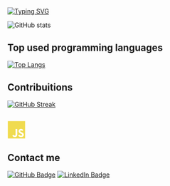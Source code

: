 ##
[![Typing SVG](https://readme-typing-svg.demolab.com?font=Fira+Code&pause=1000&color=f9ff00&width=500&lines=%F0%9F%A4%96+Hello+there!+I'm+Roberto+Sacramento+%F0%9F%A4%96;%f0%9f%a4%98+Welcome+to+my+profile!%f0%9f%a5%87)](https://git.io/typing-svg)

![GitHub stats](https://github-readme-stats.vercel.app/api?username=Roberto-Sacramento&hide=stars&&show_icons=true&theme=highcontrast)
## Top used programming languages
[![Top Langs](https://github-readme-stats.vercel.app/api/top-langs/?username=Roberto-Sacramento&theme=highcontrast)](https://github.com/Roberto-Sacramento/github-readme-stats) 

## Contribuitions
[![GitHub Streak](https://streak-stats.demolab.com?user=Roberto-Sacramento&theme=dark&hide_border=falso)](https://git.io/streak-stats)

##
<img align="center" alt="Rob-Js" height="40" width="40" src="https://raw.githubusercontent.com/devicons/devicon/master/icons/javascript/javascript-plain.svg">

## Contact me
[![GitHub Badge](https://img.shields.io/badge/-GitHub-181717?style=flat-square&logo=github&logoColor=white&link=https://github.com/Roberto-Sacramento)](https://github.com/Roberto-Sacramento)
[![LinkedIn Badge](https://img.shields.io/badge/-LinkedIn-0077B5?style=flat-square&logo=linkedin&logoColor=white&link=https://www.linkedin.com/in/roberto-sacramento-63890120b)](https://www.linkedin.com/in/roberto-sacramento-63890120b)
